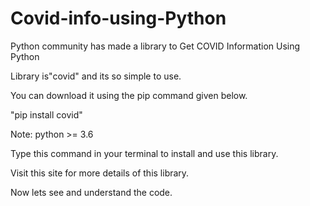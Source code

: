 # Covid-info-using-Python

Python community has made a library to Get COVID Information Using Python

Library is"covid" and its so simple to use.

You can download it using the pip command given below.

"pip install covid"

Note: python >= 3.6

Type this command in your terminal to install and use this library.

Visit this site for more details of this library.

Now lets see and understand the code.
